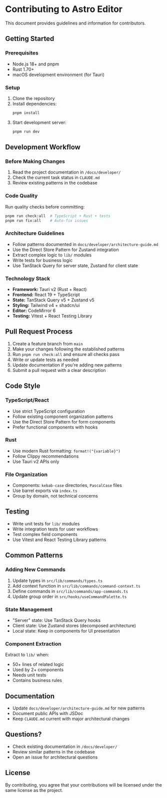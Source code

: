 # Contributing to Astro Editor

This document provides guidelines and information for contributors.

## Getting Started

### Prerequisites

- Node.js 18+ and pnpm
- Rust 1.70+
- macOS development environment (for Tauri)

### Setup

1. Clone the repository
2. Install dependencies:
   ```bash
   pnpm install
   ```
3. Start development server:
   ```bash
   pnpm run dev
   ```

## Development Workflow

### Before Making Changes

1. Read the project documentation in `/docs/developer/`
2. Check the current task status in `CLAUDE.md`
3. Review existing patterns in the codebase

### Code Quality

Run quality checks before committing:

```bash
pnpm run check:all  # TypeScript + Rust + tests
pnpm run fix:all    # Auto-fix issues
```

### Architecture Guidelines

- Follow patterns documented in `docs/developer/architecture-guide.md`
- Use the Direct Store Pattern for Zustand integration
- Extract complex logic to `lib/` modules
- Write tests for business logic
- Use TanStack Query for server state, Zustand for client state

### Technology Stack

- **Framework:** Tauri v2 (Rust + React)
- **Frontend:** React 19 + TypeScript
- **State:** TanStack Query v5 + Zustand v5
- **Styling:** Tailwind v4 + shadcn/ui
- **Editor:** CodeMirror 6
- **Testing:** Vitest + React Testing Library

## Pull Request Process

1. Create a feature branch from `main`
2. Make your changes following the established patterns
3. Run `pnpm run check:all` and ensure all checks pass
4. Write or update tests as needed
5. Update documentation if you're adding new patterns
6. Submit a pull request with a clear description

## Code Style

### TypeScript/React

- Use strict TypeScript configuration
- Follow existing component organization patterns
- Use the Direct Store Pattern for form components
- Prefer functional components with hooks

### Rust

- Use modern Rust formatting: `format!("{variable}")`
- Follow Clippy recommendations
- Use Tauri v2 APIs only

### File Organization

- Components: `kebab-case` directories, `PascalCase` files
- Use barrel exports via `index.ts`
- Group by domain, not technical concerns

## Testing

- Write unit tests for `lib/` modules
- Write integration tests for user workflows
- Test complex field components
- Use Vitest and React Testing Library patterns

## Common Patterns

### Adding New Commands

1. Update types in `src/lib/commands/types.ts`
2. Add context function in `src/lib/commands/command-context.ts`
3. Define commands in `src/lib/commands/app-commands.ts`
4. Update group order in `src/hooks/useCommandPalette.ts`

### State Management

- "Server" state: Use TanStack Query hooks
- Client state: Use Zustand stores (decomposed architecture)
- Local state: Keep in components for UI presentation

### Component Extraction

Extract to `lib/` when:

- 50+ lines of related logic
- Used by 2+ components
- Needs unit tests
- Contains business rules

## Documentation

- Update `docs/developer/architecture-guide.md` for new patterns
- Document public APIs with JSDoc
- Keep `CLAUDE.md` current with major architectural changes

## Questions?

- Check existing documentation in `/docs/developer/`
- Review similar patterns in the codebase
- Open an issue for architectural questions

## License

By contributing, you agree that your contributions will be licensed under the same license as the project.
